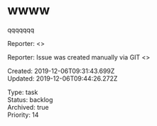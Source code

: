 # wwww

qqqqqqq

Reporter:  <>

Reporter: Issue was created manually via GIT <>  

Created: 2019-12-06T09:31:43.699Z  
Updated: 2019-12-06T09:44:26.272Z

Type: task  
Status: backlog  
Archived: true  
Priority: 14
